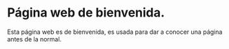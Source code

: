 # Página web de bienvenida.

Esta página web es de bienvenida, es usada para dar a conocer una página antes de la normal.

